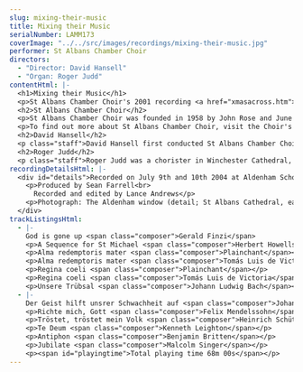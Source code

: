 ```yaml
---
slug: mixing-their-music
title: Mixing their Music
serialNumber: LAMM173
coverImage: "../../src/images/recordings/mixing-their-music.jpg"
performer: St Albans Chamber Choir
directors:
  - "Director: David Hansell"
  - "Organ: Roger Judd"
contentHtml: |-
  <h1>Mixing their Music</h1>
  <p>St Albans Chamber Choir's 2001 recording <a href="xmasacross.htm">Christmas across the Centuries</a> was a tightly themed programme not just of Christmas music but also of paired settings of the same text from widely contrasting historical periods. This present issue is a more varied anthology selected from the Choir's core repertoire of unaccompanied or organ accompanied music from circa 1600 to the present day. If there is a sub-theme running through the programme it is that of music for double choir. This means that instead of being divided into the standard four (SATB) vocal parts, each of those parts is divided to produce two four part ensembles which composers can combine and contrast in a variety of ways. The origins of this practice were in liturgical music, which from earliest times has used antiphonal devices of various kinds - either a soloist or a small ensemble singing in alternation with the main body of worshippers or the available forces being divided into two or more equal groups.</p>
  <h2>St Albans Chamber Choir</h2>
  <p>St Albans Chamber Choir was founded in 1958 by John Rose and June Pepin (née Clark) with the aim of achieving the highest standards of performance in programmes of both familiar and less well known music. Its repertoire ranges from music of the fifteenth century to works commissioned by the Choir from contemporary composers, including Nicola LeFanu, John Joubert, John Tavener and most recently Malcolm Singer. Acclaimed for its a cappella singing, the Choir also works regularly with professional instrumentalists, orchestras and soloists. Among its awards, the Choir won in 1994 a coveted BT Innovations Award for its mixed-media event Images, featuring music from and inspired by the Russian Orthodox Church together with an exhibition of icons. In 1999 the Choir was awarded an Eastern Arts Voluntary Music Development Grant to develop its programming and commission a major new work. This enabled the Choir to explore Jewish and Christian responses to the scriptures in music, and Malcolm Singer, former conductor of the leading Jewish choir, Zemel, was invited to compose a work for the two choirs together. This resulted in a cantata The Mask of Esther, which received its world premiere at St Albans Abbey in May 2001, and its first London performance in January 2002. The choir performs both locally and further afield, and also makes regular visits to Germany through its 35-year association with the Wormser Kantorei from St Albans' twin town, Worms. The Choir's first CD, <a href="xmasacross.htm">Christmas across the Centuries</a>, a sequence of beautiful music featuring medieval and modern versions of Christmas texts, was released in 2001.</p>
  <p>To find out more about St Albans Chamber Choir, visit the Choir's <a href="https://web.archive.org/web/20120720022625/http://www.stalbanschamberchoir.org.uk/">website</a>.</p>
  <h2>David Hansell</h2>
  <p class="staff">David Hansell first conducted St Albans Chamber Choir as a guest in early 1997 and was then offered the permanent appointment in the autumn of the same year. He is a graduate of Durham University (first and research degrees), and also holds diplomas in organ playing and choral conducting. Although he freely admits to a particular enthusiasm for seventeenth and eighteenth century music, his repertoire is extremely wide-ranging, from Gregorian chant to new commissions, as this programme demonstrates. As a conductor and continuo player David has performed throughout Europe and has toured the USA three times - he is particularly pleased to have conducted in both New York's cathedrals. In his other lives David is Director of Music at Putney High School, conducts the Esher-based Ripieno Choir, edits music by Marc-Antoine Charpentier and is a regular contributor to the specialist magazine Early Music Review.</p>
  <h2>Roger Judd</h2>
  <p class="staff">Roger Judd was a chorister in Winchester Cathedral, and continued his musical career as organ scholar at Pembroke College, Cambridge, where he studied with Sir David Willcocks. He was Assistant Organist of Ely Cathedral, and Master of the Music at St Michael's College Tenbury, before moving to Windsor Castle in 1985. As Assistant Organist of St George's Chapel he accompanies the Chapel choir in their services, broadcasts, recordings and concerts. In 2002-3 he was Acting Director of Music of the Chapel. He is organ tutor at Royal Holloway College and a piano tutor at Eton College. He performs widely as a soloist and continuo player, and has made a number of solo CDs.</p>
recordingDetailsHtml: |-
  <div id="details">Recorded on July 9th and 10th 2004 at Aldenham School Chapel, Elstree, Hertfordshire, by kind permission of the Headmaster and the Chaplain.
    <p>Produced by Sean Farrell<br>
      Recorded and edited by Lance Andrews</p>
    <p>Photograph: The Aldenham window (detail; St Albans Cathedral, east wall of the Saint's chapel) by David Kelsall</p>
  </div>
trackListingsHtml:
  - |-
    God is gone up <span class="composer">Gerald Finzi</span>
    <p>A Sequence for St Michael <span class="composer">Herbert Howells</span></p>
    <p>Alma redemptoris mater <span class="composer">Plainchant</span></p>
    <p>Alma redemptoris mater <span class="composer">Tomás Luis de Victoria</span></p>
    <p>Regina coeli <span class="composer">Plainchant</span></p>
    <p>Regina coeli <span class="composer">Tomás Luis de Victoria</span></p>
    <p>Unsere Trübsal <span class="composer">Johann Ludwig Bach</span></p>
  - |-
    Der Geist hilft unsrer Schwachheit auf <span class="composer">Johann Sebastian Bach</span>
    <p>Richte mich, Gott <span class="composer">Felix Mendelssohn</span></p>
    <p>Tröstet, tröstet mein Volk <span class="composer">Heinrich Schütz</span></p>
    <p>Te Deum <span class="composer">Kenneth Leighton</span></p>
    <p>Antiphon <span class="composer">Benjamin Britten</span></p>
    <p>Jubilate <span class="composer">Malcolm Singer</span></p>
    <p><span id="playingtime">Total playing time 68m 00s</span></p>
---
```

